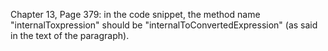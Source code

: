 Chapter 13, Page 379: in the code snippet, the method name "internalToxpression" should be "internalToConvertedExpression" (as said in the text of the paragraph).
